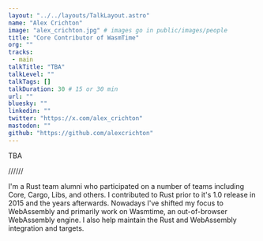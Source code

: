 ```yaml
---
layout: "../../layouts/TalkLayout.astro"
name: "Alex Crichton"
image: "alex_crichton.jpg" # images go in public/images/people
title: "Core Contributor of WasmTime"
org: ""
tracks: 
 - main
talkTitle: "TBA"
talkLevel: ""
talkTags: []
talkDuration: 30 # 15 or 30 min
url: ""
bluesky: ""
linkedin: ""
twitter: "https://x.com/alex_crichton"
mastodon: ""
github: "https://github.com/alexcrichton"
---
```


TBA

////// <!-- sepatator between abstract and bio -->

I'm a Rust team alumni who participated on a number of teams including Core, Cargo, Libs, and others. I contributed to Rust prior to it's 1.0 release in 2015 and the years afterwards. Nowadays I've shifted my focus to WebAssembly and primarily work on Wasmtime, an out-of-browser WebAssembly engine. I also help maintain the Rust and WebAssembly integration and targets.



